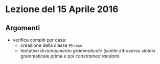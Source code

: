 # Lezione del 15 Aprile 2016

## Argomenti

* verifica compiti per casa:
  * creazione della classe `Phrase`
  * tentativo di *riempimento grammaticale* (scelte attraverso sintesi
    grammaticale prima e poi *constrained random*)
